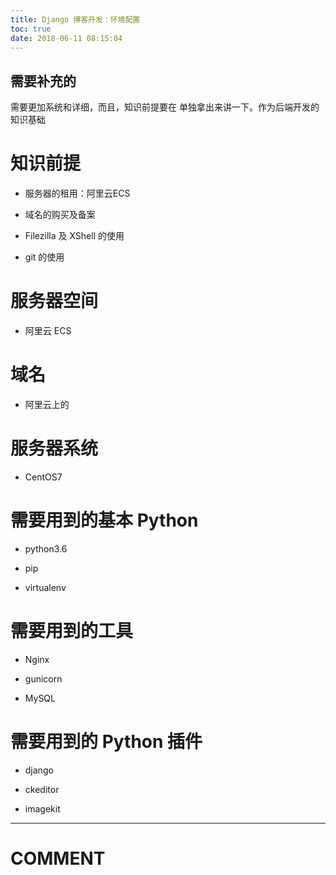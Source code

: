 ```yaml
---
title: Django 博客开发：环境配置
toc: true
date: 2018-06-11 08:15:04
---
```


## 需要补充的

 需要更加系统和详细，而且，知识前提要在 单独拿出来讲一下。作为后端开发的知识基础





# 知识前提






  * 服务器的租用：阿里云ECS


  * 域名的购买及备案


  * Filezilla 及 XShell 的使用


  * git 的使用




# 服务器空间






  * 阿里云 ECS




# 域名






  * 阿里云上的




# 服务器系统






  * CentOS7





#




# 需要用到的基本 Python






  * python3.6


  * pip


  * virtualenv




# 需要用到的工具






  * Nginx


  * gunicorn


  * MySQL




# 需要用到的 Python 插件






  * django


  * ckeditor


  * imagekit




























* * *





# COMMENT
